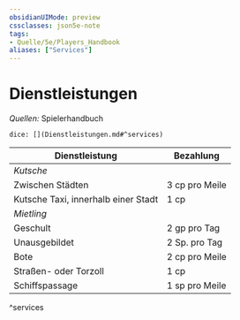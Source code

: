 ```yaml
---
obsidianUIMode: preview
cssclasses: json5e-note
tags:
- Quelle/5e/Players_Handbook
aliases: ["Services"]
---
```

# Dienstleistungen
_Quellen:_ Spielerhandbuch

`dice: [](Dienstleistungen.md#^services)`

| Dienstleistung                      | Bezahlung      |
| ----------------------------------- | -------------- |
| *Kutsche*                           |                |
| Zwischen Städten                    | 3 cp pro Meile |
| Kutsche Taxi, innerhalb einer Stadt | 1 cp           |
| *Mietling*                          |                |
| Geschult                            | 2 gp pro Tag   |
| Unausgebildet                       | 2 Sp. pro Tag  |
| Bote                                | 2 cp pro Meile |
| Straßen- oder Torzoll               | 1 cp           |
| Schiffspassage                      | 1 sp pro Meile |
^services